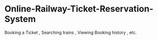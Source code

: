 # Online-Railway-Ticket-Reservation-System
Booking a Ticket , Searching trains , Viewing Booking history , etc.
